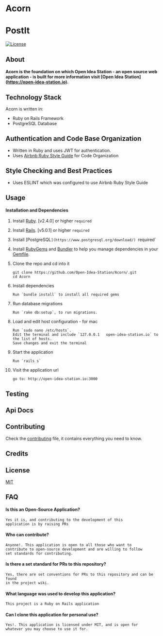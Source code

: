 # Acorn

# PostIt
[![License](http://img.shields.io/badge/license-MIT-blue.svg?style=flat-square)](http://opensource.org/licenses/MIT)

## About
#### Acorn is the foundation on which Open Idea Station - an open source web application - is built for more information visit [Open Idea Station] (https://open-idea-station.io).

## Technology Stack
Acorn is written in:
  - Ruby on Rails Framework
  - PostgreSQL Database

## Authentication and Code Base Organization
  - Written in Ruby and uses JWT for authentication.  
  - Uses [Airbnb Ruby Style Guide](https://github.com/airbnb/ruby) for Code Organization
    
## Style Checking and Best Practices
  - Uses ESLINT which was configured to use Airbnb Ruby Style Guide

## Usage

#### Installation and Dependencies

1. Install [Ruby](https://www.ruby-lang.org). [v2.4.0] or higher `required`

2. Install [Rails](http://rubyonrails.org/). [v5.0.1] or higher `required`

3. Install [PostgreSQL`](https://www.postgresql.org/download/) `required`

4. Install [RubyGems](https://rubygems.org/) and [Bundler](http://bundler.io/) to help you manage dependencies in your [Gemfile](Gemfile).

5. Clone the repo and cd into it

    ```
    git clone https://github.com/Open-Idea-Station/Acorn/.git
    cd Acorn
    ```

6. Install dependencies

    ```
    Run `bundle install` to install all required gems
    ```

7. Run database migrations

    ```
    Run `rake db:setup`, to run migrations.
    ```

8. Load and edit host configuration - for mac

    ```
    Run `sudo nano /etc/hosts`. 
    Edit the terminal and include `127.0.0.1   open-idea-station.io` to the list of hosts.
    Save changes and exit the terminal
    ```

8. Start the application

    ```
    Run `rails s`
    ```

8. Visit the application url

    ```
    go to: http://open-idea-station.io:3000
    ```
## Testing

## Api Docs

## Contributing
Check the [contributing](contributing.md) file, it contains everything you need to know.

## Credits

## License
[MIT](https://github.com/Open-Idea-Station/Acorn/blob/develop/LICENSE)

## FAQ
#### Is this an Open-Source Application?


    Yes it is, and contributing to the development of this
    application is by raising PRs
    

#### Who can contribute?

    Anyone!. This application is open to all those who want to
    contribute to open-source development and are willing to follow
    set standards for contributing.
    
#### Is there a set standard for PRs to this repository?

    Yes, there are set conventions for PRs to this repository and can be found
    in the project wiki.
    
#### What language was used to develop this application?

    This project is a Ruby on Rails application
    
#### Can I clone this application for personal use?

    Yes!. This application is licensed under MIT, and is open for
    whatever you may choose to use it for.
    
